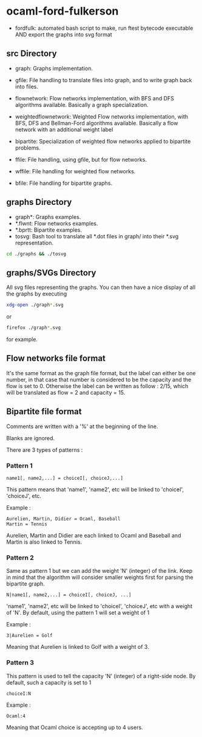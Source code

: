 # ocaml-ford-fulkerson

 - fordfulk: automated bash script to make, run ftest bytecode executable AND export the graphs into svg format

## src Directory

 - graph: Graphs implementation.

 - gfile: File handling to translate files into graph, and to write graph back into files.

 - flownetwork: Flow networks implementation, with BFS and DFS algorithms available. Basically a graph specialization.

 - weightedflownetwork: Weighted Flow networks implementation, with BFS, DFS and Bellman-Ford algorithms available. Basically a flow network with an additional weight label

 - bipartite: Specialization of weighted flow networks applied to bipartite problems.

 - ffile: File handling, using gfile, but for flow networks.

 - wffile: File handling for weighted flow networks.

 - bfile: File handling for bipartite graphs.

## graphs Directory

 - graph*: Graphs examples.
 - *.flwnt: Flow networks examples.
 - *.bprtt: Bipartite examples.
 - tosvg: Bash tool to translate all *.dot files in graph/ into their *.svg representation.

```bash
cd ./graphs && ./tosvg
```

	
## graphs/SVGs Directory

All svg files representing the graphs. You can then have a nice display of all the graphs by executing

```bash
xdg-open ./graph*.svg
```

or

```bash
firefox ./graph*.svg
```

for example.

## Flow networks file format

It's the same format as the graph file format, but the label can either be one number, in that case that number is considered to be the capacity and the flow is set to 0. Otherwise the label can be written as follow : 2/15, which will be translated as flow = 2 and capacity = 15.

## Bipartite file format

Comments are written with a '%' at the beginning of the line.

Blanks are ignored.

There are 3 types of patterns :

### Pattern 1

```
name1[, name2,...] = choiceI[, choiceJ,...]
```
This pattern means that 'name1', 'name2', etc will be linked to 'choiceI', 'choiceJ', etc.

Example :
```
Aurelien, Martin, Didier = Ocaml, Baseball
Martin = Tennis
```

Aurelien, Martin and Didier are each linked to Ocaml and Baseball and Martin is also linked to Tennis.

### Pattern 2

Same as pattern 1 but we can add the weight 'N' (integer) of the link. Keep in mind that the algorithm will consider smaller weights first for parsing the bipartite graph.

```
N|name1[, name2,...] = choiceI[, choiceJ, ...]
```

'name1', 'name2', etc will be linked to 'choiceI', 'choiceJ', etc with a weight of 'N'. By default, using the pattern 1 will set a weight of 1

Example :

```
3|Aurelien = Golf
```

Meaning that Aurelien is linked to Golf with a weight of 3.

### Pattern 3

This pattern is used to tell the capacity 'N' (integer) of a right-side node. By default, such a capacity is set to 1

```
choiceI:N
```

Example :

```
Ocaml:4
```

Meaning that Ocaml choice is accepting up to 4 users.


